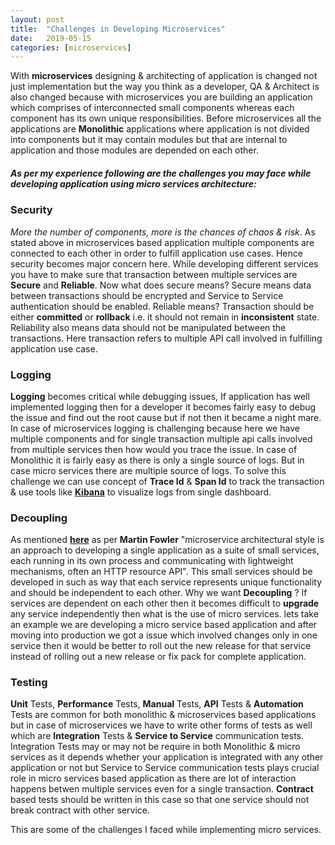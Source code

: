 ```yaml
---
layout: post
title:  "Challenges in Developing Microservices"
date:   2019-05-15
categories: [microservices]
---
```


With **microservices** designing & architecting of application is changed not just implementation but the way you think as a developer, QA & Architect is also changed because with microservices you are building an application which comprises of interconnected small components whereas each component has its own unique responsibilities. Before microservices all the applications are **Monolithic** applications where application is not divided into components but it may contain modules but that are internal to application and those modules are depended on each other.

##### As per my experience following are the challenges you may face while developing application using micro services architecture:

### Security

*More the number of components, more is the chances of chaos & risk*. As stated above in microservices based application multiple components are connected to each other in order to fulfill application use cases. Hence security becomes major concern here. While developing different services you have to make sure that transaction between multiple services are **Secure** and **Reliable**. Now what does secure means? Secure means data between transactions should be encrypted and Service to Service authentication should be enabled. Reliable means? Transaction should be either **committed** or **rollback** i.e. it should not remain in **inconsistent** state. Reliability also means data should not be manipulated between the transactions. Here transaction refers to multiple API call involved in fulfilling application use case.

### Logging

**Logging** becomes critical while debugging issues, If application has well implemented logging then for a developer it becomes fairly easy to debug the issue and find out the root cause but if not then it became a night mare. In case of microservices logging is challenging because here we have multiple components and for single transaction multiple api calls involved from multiple services then how would you trace the issue. In case of Monolithic it is fairly easy as there is only a single source of logs. But in case micro services there are multiple source of logs. To solve this challenge we can use concept of **Trace Id** & **Span Id** to track the transaction & use tools like [**Kibana**](https://www.elastic.co/products/kibana) to visualize logs from single dashboard.

### Decoupling

As mentioned [**here**](https://martinfowler.com/articles/microservices.html) as per **Martin Fowler** "microservice architectural style is an approach to developing a single application as a suite of small services, each running in its own process and communicating with lightweight mechanisms, often an HTTP resource API". This small services should be developed in such as way that each service represents unique functionality and should be independent to each other. Why we want **Decoupling** ? If services are dependent on each other then it becomes difficult to **upgrade** any service independently then what is the use of micro services. lets take an example we are developing a micro service based application and after moving into production we got a issue which involved changes only in one service then it would be better to roll out the new release for that service instead of rolling out a new release or fix pack for complete application.

### Testing

**Unit** Tests, **Performance** Tests, **Manual** Tests, **API** Tests & **Automation** Tests are common for both monolithic & microservices based applications but in case of microservices we have to write other forms of tests as well which are **Integration** Tests & **Service to Service** communication tests. Integration Tests may or may not be require in both Monolithic & micro services as it depends whether your application is integrated with any other application or not but Service to Service communication tests plays crucial role in micro services based application as there are lot of interaction happens betwen multiple services even for a single transaction. **Contract** based tests should be written in this case so that one service should not break contract with other service.

This are some of the challenges I faced while implementing micro services.
